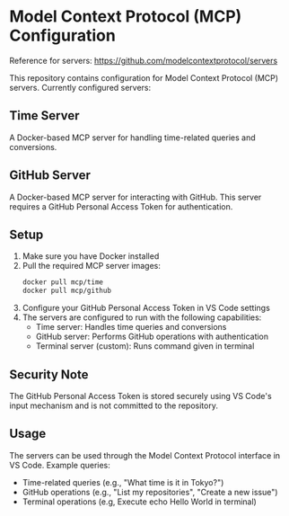 # Model Context Protocol (MCP) Configuration
Reference for servers: https://github.com/modelcontextprotocol/servers

This repository contains configuration for Model Context Protocol (MCP) servers. Currently configured servers:

## Time Server
A Docker-based MCP server for handling time-related queries and conversions.

## GitHub Server
A Docker-based MCP server for interacting with GitHub. This server requires a GitHub Personal Access Token for authentication.

## Setup

1. Make sure you have Docker installed
2. Pull the required MCP server images:
   ```bash
   docker pull mcp/time
   docker pull mcp/github
   ```
3. Configure your GitHub Personal Access Token in VS Code settings
4. The servers are configured to run with the following capabilities:
   - Time server: Handles time queries and conversions
   - GitHub server: Performs GitHub operations with authentication
   - Terminal server (custom): Runs command given in terminal

## Security Note
The GitHub Personal Access Token is stored securely using VS Code's input mechanism and is not committed to the repository.

## Usage
The servers can be used through the Model Context Protocol interface in VS Code. Example queries:
- Time-related queries (e.g., "What time is it in Tokyo?")
- GitHub operations (e.g., "List my repositories", "Create a new issue")
- Terminal operations (e.g, Execute echo Hello World in terminal)

